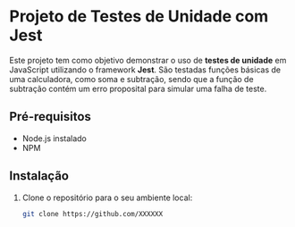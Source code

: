 # **Projeto de Testes de Unidade com Jest**

Este projeto tem como objetivo demonstrar o uso de **testes de unidade** em JavaScript utilizando o framework **Jest**. São testadas funções básicas de uma calculadora, como soma e subtração, sendo que a função de subtração contém um erro proposital para simular uma falha de teste.

## **Pré-requisitos**

- Node.js instalado
- NPM

## **Instalação**

1. Clone o repositório para o seu ambiente local:

   ```bash
   git clone https://github.com/XXXXXX
